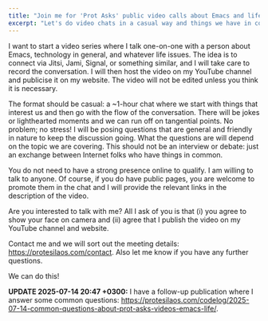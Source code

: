 ```yaml
---
title: "Join me for 'Prot Asks' public video calls about Emacs and life in general"
excerpt: "Let's do video chats in a casual way and things we have in common."
---
```


I want to start a video series where I talk one-on-one with a person about Emacs, technology in general, and whatever life issues. The idea is to connect via Jitsi, Jami, Signal, or something similar, and I will take care to record the conversation. I will then host the video on my YouTube channel and publicise it on my website. The video will not be edited unless you think it is necessary.

The format should be casual: a ~1-hour chat where we start with things that interest us and then go with the flow of the conversation. There will be jokes or lighthearted moments and we can run off on tangential points. No problem; no stress! I will be posing questions that are general and friendly in nature to keep the discussion going. What the questions are will depend on the topic we are covering. This should not be an interview or debate: just an exchange between Internet folks who have things in common.

You do not need to have a strong presence online to qualify. I am willing to talk to anyone. Of course, if you do have public pages, you are welcome to promote them in the chat and I will provide the relevant links in the description of the video.

Are you interested to talk with me? All I ask of you is that (i) you agree to show your face on camera and (ii) agree that I publish the video on my YouTube channel and website.

Contact me and we will sort out the meeting details: <https://protesilaos.com/contact>. Also let me know if you have any further questions.

We can do this!

**UPDATE 2025-07-14 20:47 +0300:** I have a follow-up publication where I answer some common questions: <https://protesilaos.com/codelog/2025-07-14-common-questions-about-prot-asks-videos-emacs-life/>.
